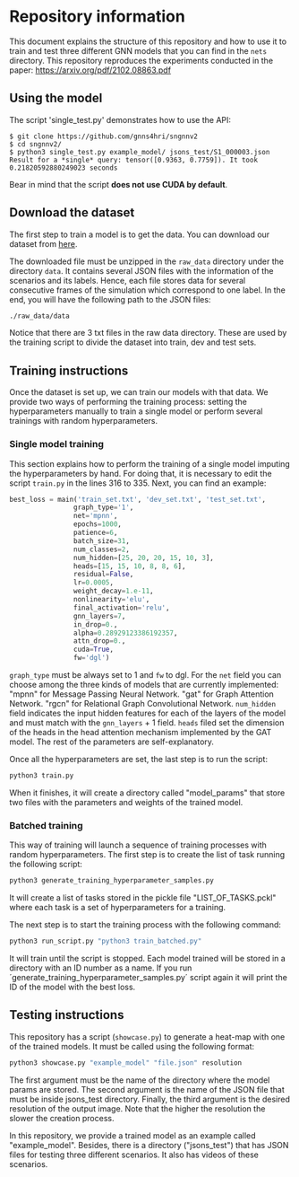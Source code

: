 # Repository information
This document explains the structure of this repository and how to use it to train and test three different GNN models that you can find in the `nets` directory. 
This repository reproduces the experiments conducted in the paper: https://arxiv.org/pdf/2102.08863.pdf

## Using the model
The script 'single_test.py' demonstrates how to use the API:
```
$ git clone https://github.com/gnns4hri/sngnnv2
$ cd sngnnv2/
$ python3 single_test.py example_model/ jsons_test/S1_000003.json 
Result for a *single* query: tensor([0.9363, 0.7759]). It took 0.21820592880249023 seconds
```
Bear in mind that the script **does not use CUDA by default**.

## Download the dataset
The first step to train a model is to get the data.
You can download our dataset from [here](https://www.dropbox.com/scl/fi/92vn9bkxyqygf6qh95qg0/data.zip?rlkey=r7iowozzf3yf1wz76eqeu4utw&dl=0). 

The downloaded file must be unzipped in the `raw_data` directory under the directory `data`.
It contains several JSON files with the information of the scenarios and its labels. 
Hence, each file stores data for several consecutive frames of the simulation which correspond to one label.
In the end, you will have the following path to the JSON files:

```bash
./raw_data/data
```
Notice that there are 3 txt files in the raw data directory. 
These are used by the training script to divide the dataset into train, dev and test sets.

## Training instructions
Once the dataset is set up, we can train our models with that data. 
We provide two ways of performing the training process: setting the hyperparameters manually to train a single model or perform several trainings with random hyperparameters.

### Single model training
This section explains how to perform the training of a single model imputing the hyperparameters by hand.
For doing that, it is necessary to edit the script `train.py` in the lines 316 to 335.
Next, you can find an example:

```python
best_loss = main('train_set.txt', 'dev_set.txt', 'test_set.txt',
                graph_type='1',
                net='mpnn',
                epochs=1000,
                patience=6,
                batch_size=31,
                num_classes=2,
                num_hidden=[25, 20, 20, 15, 10, 3],
                heads=[15, 15, 10, 8, 8, 6],
                residual=False,
                lr=0.0005,
                weight_decay=1.e-11,
                nonlinearity='elu',
                final_activation='relu',
                gnn_layers=7,
                in_drop=0.,
                alpha=0.28929123386192357,
                attn_drop=0.,
                cuda=True,
                fw='dgl')
```
`graph_type` must be always set to 1 and `fw` to dgl.
For the `net` field you can choose among the three kinds of models that are currently implemented:
"mpnn" for Message Passing Neural Network.
"gat" for Graph Attention Network.
"rgcn" for Relational Graph Convolutional Network.
`num_hidden` field indicates the input hidden features for each of the layers of the model and must match with the `gnn_layers` + 1 field.
`heads` filed set the dimension of the heads in the head attention mechanism implemented by the GAT model.
The rest of the parameters are self-explanatory.

Once all the hyperparameters are set, the last step is to run the script:
```bash
python3 train.py
```

When it finishes, it will create a directory called "model_params" that store two files with the parameters and weights of the trained model.

### Batched training
This way of training will launch a sequence of training processes with random hyperparameters.
The first step is to create the list of task running the following script:

```bash
python3 generate_training_hyperparameter_samples.py
```
It will create a list of tasks stored in the pickle file "LIST_OF_TASKS.pckl" where each task is a set of hyperparameters for a training.

The next step is to start the training process with the following command:

```bash
python3 run_script.py "python3 train_batched.py"
```
It will train until the script is stopped. 
Each model trained will be stored in a directory with an ID number as a name.
If you run ´generate_training_hyperparameter_samples.py´ script again it will print the ID of the model with the best loss.

## Testing instructions
This repository has a script (`showcase.py`) to generate a heat-map with one of the trained models.
It must be called using the following format:

```bash
python3 showcase.py "example_model" "file.json" resolution
```
The first argument must be the name of the directory where the model params are stored.
The second argument is the name of the JSON file that must be inside jsons_test directory.
Finally, the third argument is the desired resolution of the output image. 
Note that the higher the resolution the slower the creation process.

In this repository, we provide a trained model as an example called "example_model".
Besides, there is a directory ("jsons_test") that has JSON files for testing three different scenarios.
It also has videos of these scenarios.

